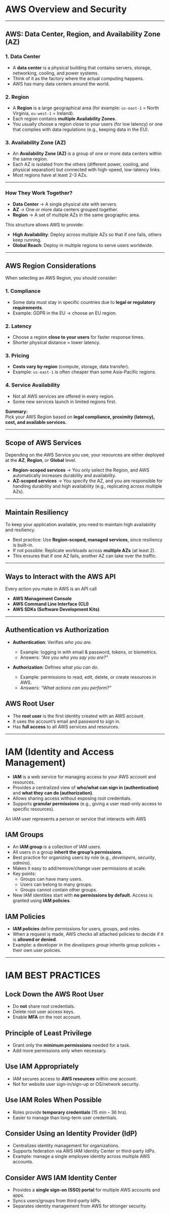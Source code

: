 # AWS Overview and Security

---

## AWS: Data Center, Region, and Availability Zone (AZ)

### 1. Data Center
- A **data center** is a physical building that contains servers, storage, networking, cooling, and power systems.  
- Think of it as the factory where the actual computing happens.  
- AWS has many data centers around the world.

### 2. Region
- A **Region** is a large geographical area (for example: `us-east-1` = North Virginia, `eu-west-1` = Ireland).  
- Each region contains **multiple Availability Zones**.  
- You usually choose a region close to your users (for low latency) or one that complies with data regulations (e.g., keeping data in the EU).

### 3. Availability Zone (AZ)
- An **Availability Zone (AZ)** is a group of one or more data centers within the same region.  
- Each AZ is isolated from the others (different power, cooling, and physical separation) but connected with high-speed, low-latency links.  
- Most regions have at least 2–3 AZs.

---

### How They Work Together?
- **Data Center** → A single physical site with servers.  
- **AZ** → One or more data centers grouped together.  
- **Region** → A set of multiple AZs in the same geographic area.  

This structure allows AWS to provide:
- **High Availability**: Deploy across multiple AZs so that if one fails, others keep running.  
- **Global Reach**: Deploy in multiple regions to serve users worldwide.

---

## AWS Region Considerations

When selecting an AWS Region, you should consider:

### 1. Compliance
- Some data must stay in specific countries due to **legal or regulatory requirements**.  
- Example: GDPR in the EU → choose an EU region.

### 2. Latency
- Choose a region **close to your users** for faster response times.  
- Shorter physical distance = lower latency.

### 3. Pricing
- **Costs vary by region** (compute, storage, data transfer).  
- Example: `us-east-1` is often cheaper than some Asia-Pacific regions.

### 4. Service Availability
- Not all AWS services are offered in every region.  
- Some new services launch in limited regions first.

**Summary:**  
Pick your AWS Region based on **legal compliance, proximity (latency), cost, and available services.**

---

## Scope of AWS Services
Depending on the AWS Service you use, your resources are either deployed at the **AZ**, **Region**, or **Global** level.  

- **Region-scoped services** → You only select the Region, and AWS automatically increases durability and availability.  
- **AZ-scoped services** → You specify the AZ, and you are responsible for handling durability and high availability (e.g., replicating across multiple AZs).  

---

## Maintain Resiliency
To keep your application available, you need to maintain high availability and resiliency.  

- Best practice: Use **Region-scoped, managed services**, since resiliency is built-in.  
- If not possible: Replicate workloads across **multiple AZs** (at least 2).  
- This ensures that if one AZ fails, another AZ can take over the traffic.

---

## Ways to Interact with the AWS API
Every action you make in AWS is an API call

- **AWS Management Console**  
- **AWS Command Line Interface (CLI)**  
- **AWS SDKs (Software Development Kits)**

---
## Authentication vs Authorization

- **Authentication**: Verifies *who you are*.  
  - Example: logging in with email & password, tokens, or biometrics.  
  - Answers: *“Are you who you say you are?”*

- **Authorization**: Defines *what you can do*.  
  - Example: permissions to read, edit, delete, or create resources in AWS.  
  - Answers: *“What actions can you perform?”*

## AWS Root User

- The **root user** is the first identity created with an AWS account.  
- It uses the account’s email and password to sign in.  
- Has **full access** to all AWS services and resources.
---
# IAM (Identity and Access Management)

- **IAM** is a web service for managing access to your AWS account and resources.  
- Provides a centralized view of **who/what can sign in (authentication)** and **what they can do (authorization)**.  
- Allows sharing access without exposing root credentials.  
- Supports **granular permissions** (e.g., giving a user read-only access to specific resources).  

An IAM user represents a person or service that interacts with AWS


## IAM Groups

- An **IAM group** is a collection of IAM users.  
- All users in a group **inherit the group’s permissions**.  
- Best practice for organizing users by role (e.g., *developers*, *security*, *admins*).  
- Makes it easy to add/remove/change user permissions at scale.  
- Key points:  
  - Groups can have many users.  
  - Users can belong to many groups.  
  - Groups cannot contain other groups.  
- New IAM identities start with **no permissions by default**. Access is granted using **IAM policies**.  


## IAM Policies

- **IAM policies** define permissions for users, groups, and roles.  
- When a request is made, AWS checks all attached policies to decide if it is **allowed or denied**.  
- Example: a developer in the *developers group* inherits group policies + their own user policies.  

---
# IAM BEST PRACTICES

## Lock Down the AWS Root User
- Do **not** share root credentials.  
- Delete root user access keys.  
- Enable **MFA** on the root account.  

## Principle of Least Privilege
- Grant only the **minimum permissions** needed for a task.  
- Add more permissions only when necessary.  

## Use IAM Appropriately
- IAM secures access to **AWS resources** within one account.  
- Not for website user sign-in/sign-up or OS/network security.  

## Use IAM Roles When Possible
- Roles provide **temporary credentials** (15 min – 36 hrs).  
- Easier to manage than long-term user credentials.  

## Consider Using an Identity Provider (IdP)
- Centralizes identity management for organizations.  
- Supports federation via AWS IAM Identity Center or third-party IdPs.  
- Example: manage a single employee identity across multiple AWS accounts.  

## Consider AWS IAM Identity Center
- Provides a **single sign-on (SSO) portal** for multiple AWS accounts and apps.  
- Syncs users/groups from third-party IdPs.  
- Separates identity management from AWS for stronger security.  